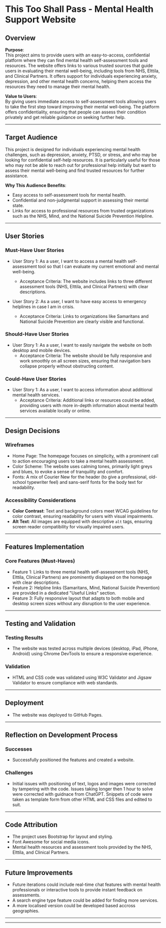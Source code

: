 # **This Too Shall Pass** - Mental Health Support Website

## Overview

**Purpose**:  
This project aims to provide users with an easy-to-access, confidential platform where they can find mental health self-assessment tools and resources. 
The website offers links to various trusted sources that guide users in evaluating their mental well-being, including tools from NHS, Elttila, and Clinical Partners. 
It offers support for individuals experiencing anxiety, depression, and other mental health concerns, helping them access the resources they need to manage their mental health.

**Value to Users**:  
By giving users immediate access to self-assessment tools allowing users to take the first step toward improving their mental well-being. 
The platform offers confidentiality, ensuring that people can assess their condition privately and get reliable guidance on seeking further help.

---

## Target Audience

This project is designed for individuals experiencing mental health challenges, such as depression, anxiety, PTSD, or stress, 
and who may be looking for confidential self-help resources. 
It is particularly useful for those who may not be able to reach out for professional help initially but want to 
assess their mental well-being and find trusted resources for further assistance.

**Why This Audience Benefits**:  
- Easy access to self-assessment tools for mental health.
- Confidential and non-judgmental support in assessing their mental state.
- Links for access to professional resources from trusted organizations such as the NHS, Mind, 
  and the National Suicide Prevention Helpline.

---

## User Stories

### Must-Have User Stories

- User Story 1: As a user, I want to access a mental health self-assessment tool so that I can evaluate my current emotional and mental well-being.
  - Acceptance Criteria: The website includes links to three different assessment tools (NHS, Elttila, and Clinical Partners) with clear descriptions.
  
- User Story 2: As a user, I want to have easy access to emergency helplines in case I am in crisis.
  - Acceptance Criteria: Links to organizations like Samaritans and National Suicide Prevention are clearly visible and functional.

### Should-Have User Stories

- User Story 1: As a user, I want to easily navigate the website on both desktop and mobile devices.
  - Acceptance Criteria: The website should be fully responsive and work smoothly on all screen sizes, ensuring that navigation bars collapse properly without obstructing content.

### Could-Have User Stories

- User Story 1: As a user, I want to access information about additional mental health services.
  - Acceptance Criteria: Additional links or resources could be added, providing users with more in-depth information about mental health services available locally or online.

---

## Design Decisions

### Wireframes
- Home Page: The homepage focuses on simplicity, with a prominent call to action encouraging users to take a mental health assessment.
- Color Scheme: The website uses calming tones, primarily light greys and blues, to evoke a sense of tranquility and comfort.
- Fonts: A mix of Courier New for the header (to give a professional, old-school typewriter feel) and sans-serif fonts for the body text for readability.

### Accessibility Considerations
- **Color Contrast**: Text and background colors meet WCAG guidelines for color contrast, ensuring readability for users with visual impairments.
- **Alt Text**: All images are equipped with descriptive `alt` tags, ensuring screen reader compatibility for visually impaired users.

---

## Features Implementation

### Core Features (Must-Haves)
- Feature 1: Links to three mental health self-assessment tools (NHS, Elttila, Clinical Partners) are prominently displayed on the homepage with clear descriptions.
- Feature 2: Helpline links (Samaritans, Mind, National Suicide Prevention) are provided in a dedicated "Useful Links" section.
- Feature 3: Fully responsive layout that adapts to both mobile and desktop screen sizes without any disruption to the user experience.
  
---

## Testing and Validation

### Testing Results
- The website was tested across multiple devices (desktop, iPad, iPhone, Android) using Chrome DevTools to ensure a responsive experience. 


### Validation
- HTML and CSS code was validated using W3C Validator and Jigsaw Validator to ensure compliance with web standards. 

---

## Deployment
- The website was deployed to GitHub Pages. 

---

## Reflection on Development Process

### Successes
- Successfully positioned the features and created a website.

### Challenges
- Initial issues with positioning of text, logos and images were corrected by tampering with the code.
  Issues taking longer then 1 hour to solve were corrected with guidnace from ChatGPT.
  Snippets of code were taken as template form from other HTML and CSS files and edited to suit. 
  
---

## Code Attribution

- The project uses Bootstrap for layout and styling.
- Font Awesome for social media icons.
- Mental health resources and assessment tools provided by the NHS, Elttila, and Clinical Partners.

---

## Future Improvements

- Future iterations could include real-time chat features with mental health professionals 
  or interactive tools to provide instant feedback on assessments.
- A search engine type feature could be added for finding more services.
- A more localised version could be developed based accross geographies.

----------------------------------------------------------------------------------------------------
----------------------------------------------------------------------------------------------------

